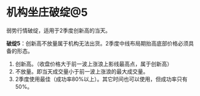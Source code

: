 # 机构坐庄破绽@5

弱势行情破绽，适用于2季度创新高的当天。

**破绽5**：创新高不放量属于机构无法出货。2季度中线布局期抬高底部价格必须具备的形态。

1. 创新高。（收盘价格大于前一波上涨浪上影线最高点，属于创新高）
2. 不放量。即当天成交量小于前一波上涨浪的最大成交量。
3. 2季度使用最佳（成功率80%以上）。其它时间也可以使用，但成功率只有50%。
